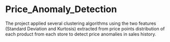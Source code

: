 # Price_Anomaly_Detection
The project applied several clustering algorithms using the two features (Standard Deviation and Kurtosis) extracted from price points distribution of each product from each store to detect price anomalies in sales history.
